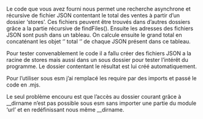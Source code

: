 Le code que vous avez fourni nous permet une recherche asynchrone et récursive de fichier JSON
contentant le total des ventes à partir d’un dossier ‘stores’. Ces fichiers peuvent être trouvés dans
d’autres dossiers grâce a la partie récursive de findFiles(). Ensuite les adresses des fichiers JSON sont
push dans un tableau. On calcule ensuite le grand total en concaténant les objet ‘’ total ‘’ de chaque
JSON présent dans ce tableau.



Pour tester convenablement le code il a fallu créer des fichiers JSON a la racine de stores mais aussi
dans un sous dossier pour tester l’intérêt du programme. Le dossier contentant le résultat est lui créé
automatiquement.

Pour l’utiliser sous esm j’ai remplacé les require par des imports et passé le code en .mjs.

Le seul problème encouru est que l’accès au dossier courant grâce à __dirname n’est pas possible
sous esm sans importer une partie du module ‘url’ et en redéfinissant nous même __dirname.